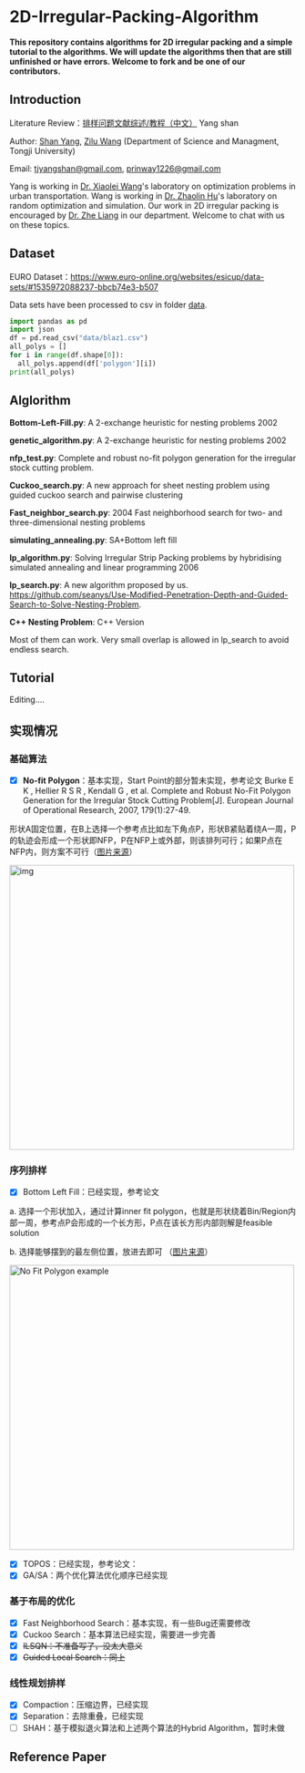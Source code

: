 # 2D-Irregular-Packing-Algorithm

**This repository contains algorithms for 2D irregular packing and a simple tutorial to the algorithms. We will update the algorithms then that are still unfinished or have errors. Welcome to fork and be one of our contributors.**

## Introduction

Literature Review：[排样问题文献综述/教程（中文）](https://seanys.github.io/2020/03/17/排样问题综述/)  Yang shan 

Author: [Shan Yang](https://github.com/seanys), [Zilu Wang](https://github.com/Prinway) (Department of Science and Managment, Tongji University)

Email: tjyangshan@gmail.com, prinway1226@gmail.com

Yang is working in [Dr. Xiaolei Wang](https://sem.tongji.edu.cn/semch/34528.html)'s laboratory on optimization problems in urban transportation. Wang is working in [Dr. Zhaolin Hu](https://sem.tongji.edu.cn/semch/15347.html)'s laboratory on random optimization and simulation. Our work in 2D irregular packing is encouraged by [Dr. Zhe Liang](https://sem.tongji.edu.cn/semch/15381.html) in our department. Welcome to chat with us on these topics. 

## Dataset

EURO Dataset：https://www.euro-online.org/websites/esicup/data-sets/#1535972088237-bbcb74e3-b507

Data sets have been processed to csv in folder [data](data). 

```python
import pandas as pd
import json
df = pd.read_csv("data/blaz1.csv")
all_polys = []
for i in range(df.shape[0]):
  all_polys.append(df['polygon'][i])
print(all_polys)
```

## Alglorithm

**Bottom-Left-Fill.py**: A 2-exchange heuristic for nesting problems 2002

**genetic_algorithm.py**: A 2-exchange heuristic for nesting problems 2002

**nfp_test.py**: Complete and robust no-fit polygon generation for the irregular stock cutting problem. 

**Cuckoo_search.py**: A new approach for sheet nesting problem using guided cuckoo search and pairwise clustering

**Fast_neighbor_search.py**: 2004 Fast neighborhood search for two- and three-dimensional nesting problems

**simulating_annealing.py**: SA+Bottom left fill

**lp_algorithm.py**: Solving Irregular Strip Packing problems by hybridising simulated annealing and linear programming 2006

**lp_search.py**: A new algorithm proposed by us. https://github.com/seanys/Use-Modified-Penetration-Depth-and-Guided-Search-to-Solve-Nesting-Problem. 

**C++ Nesting Problem**: C++ Version

Most of them can work. Very small overlap is allowed in lp_search to avoid endless search. 

## Tutorial

Editing....

## 实现情况 

### 基础算法

- [x] **No-fit Polygon**：基本实现，Start Point的部分暂未实现，参考论文 Burke E K , Hellier R S R , Kendall G , et al. Complete and Robust No-Fit Polygon Generation for the Irregular Stock Cutting Problem[J]. European Journal of Operational Research, 2007, 179(1):27-49.

形状A固定位置，在B上选择一个参考点比如左下角点P，形状B紧贴着绕A一周，P的轨迹会形成一个形状即NFP，P在NFP上或外部，则该排列可行；如果P点在NFP内，则方案不可行（[图片来源](https://github.com/Jack000/SVGnest)）

<img src="https://camo.githubusercontent.com/1156f6f8323c52dea2981604dd780b02add19e86/687474703a2f2f7376676e6573742e636f6d2f6769746875622f6e66702e706e67" alt="img" width="500px" />



### 序列排样

- [x] Bottom Left Fill：已经实现，参考论文 

a. 选择一个形状加入，通过计算inner fit polygon，也就是形状绕着Bin/Region内部一周，参考点P会形成的一个长方形，P点在该长方形内部则解是feasible solution 

b. 选择能够摆到的最左侧位置，放进去即可 （[图片来源](https://github.com/Jack000/SVGnest)）

<img src="https://camo.githubusercontent.com/f7973d894432676e37c3489c3248c3a31cf3e945/687474703a2f2f7376676e6573742e636f6d2f6769746875622f6e6670322e706e67" alt="No Fit Polygon example" width="500px"/>

- [x] TOPOS：已经实现，参考论文：
- [x] GA/SA：两个优化算法优化顺序已经实现

### 基于布局的优化

- [x] Fast Neighborhood Search：基本实现，有一些Bug还需要修改
- [x] Cuckoo Search：基本算法已经实现，需要进一步完善
- [x] ~~ILSQN：不准备写了，没太大意义~~
- [x] ~~Guided Local Search：同上~~

### 线性规划排样

- [x] Compaction：压缩边界，已经实现
- [x] Separation：去除重叠，已经实现
- [ ] SHAH：基于模拟退火算法和上述两个算法的Hybrid Algorithm，暂时未做

## Reference Paper

 
